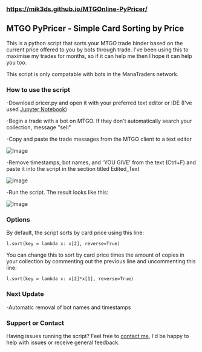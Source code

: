 ### https://mik3ds.github.io/MTGOnline-PyPricer/

## MTGO PyPricer - Simple Card Sorting by Price

This is a python script that sorts your MTGO trade binder based on the current price offered to you by bots through trade. I've been using this to maximise my trades for months, so if it can help me then I hope it can help you too.

This script is only compatable with bots in the ManaTraders network.

### How to use the script

-Download pricer.py and open it with your preferred text editor or IDE (I've used [Jupyter Notebook](https://jupyter.org/))

-Begin a trade with a bot on MTGO. If they don't automatically search your collection, message "sell"

-Copy and paste the trade messages from the MTGO client to a text editor

![Image](https://i.imgur.com/CQEXME5.jpg)


-Remove timestamps, bot names, and 'YOU GIVE' from the text (Ctrl+F) and paste it into the script in the section titled Edited_Text


![Image](https://i.imgur.com/RUo4IgP.jpg)


-Run the script. The result looks like this:


![Image](https://i.imgur.com/9noZdzB.jpg)

### Options

By default, the script sorts by card price using this line:

  `l.sort(key = lambda x: x[2], reverse=True)`

You can change this to sort by card price times the amount of copies in your collection by commenting out the previous line and uncommenting this line:

  `l.sort(key = lambda x: x[2]*x[1], reverse=True)`

### Next Update

-Automatic removal of bot names and timestamps

### Support or Contact

Having issues running the script? Feel free to [contact me](mikeds@live.com.au), I'd be happy to help with issues or receive general feedback.
